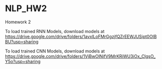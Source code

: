 # NLP_HW2
Homework 2

To load trained RNN Models, download models at https://drive.google.com/drive/folders/1avxlLoFMrGgzjfQZrEEWJUSipt0OIBBU?usp=sharing 

To load trained CNN Models, download models at https://drive.google.com/drive/folders/1VjBwOlNifV9MrKRiWU3iOx_ClgsO_Y5o?usp=sharing
